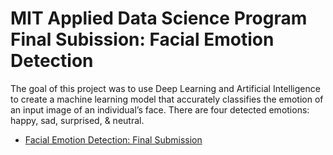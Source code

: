 # MIT Applied Data Science Program Final Subission: Facial Emotion Detection
The goal of this project was to use Deep Learning and Artificial Intelligence to create a machine learning model that accurately classifies the emotion of an input image of an individual’s face. There are four detected emotions: happy, sad, surprised, &amp; neutral.

- [Facial Emotion Detection: Final Submission](Evan_Woods_Notebook_Facial_Emotion_Detection_Final_Submission.ipynb)